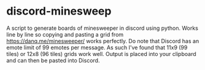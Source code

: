 # discord-minesweep
A script to generate boards of minesweeper in discord using python. Works line by line so copying and pasting a grid from https://danq.me/minesweeper/ works perfectly. Do note that Discord has an emote limit of 99 emotes per message. As such I've found that 11x9 (99 tiles) or 12x8 (96 tiles) grids work well. Output is placed into your clipboard and can then be pasted into Discord.
